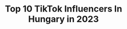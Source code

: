 ---
title: Top 10 TikTok Influencers In Hungary in 2023
description: >-
  Find top TikTok influencers in Hungary in 2023. Most popular hashtags: #foryou #foryoupage #fyp #fy.
platform: TikTok
hits: 448
text_top: See the best TikTok influencers on inBeat.
text_bottom: inBeat holds 448 TikTok influencers like this in Hungary for you to pitch.
profiles:
  - username: "tinamakovics"
    fullname: >-
      Tina💗
    bio: >-
      📸 instagram: tinaa.sugi 📸 🎥 youtube: Tinaa 🎥
    location: "Hungary"
    followers: 385700
    engagement: 2006
    commentsToLikes: 0.035446
    id: ckck5o7x9qp2m0j23ug7rzfl6
    verified: true
    hashtags: "#cinemacity, #mammutvip, #duett, #hirdetes"
  - username: "alizacsodaorszagban"
    fullname: >-
      🌴•𝑨𝒍𝒊𝒛•🌴
    bio: >-
      👼🏻Ha már itt vagy akkor kövess be👼🏻 🦋Snap:csikiszaboaliz1🦋
    location: "Hungary"
    followers: 4457
    engagement: 5377
    commentsToLikes: 0.105094
    id: ckbff5gp59q070j230z69ygem
    verified: false
    hashtags: "#rose, #foryou, #foryoupage, #aesthethic"
  - username: "daisybubi"
    fullname: >-
      Bubi_Daisy
    bio: >-
      Bubi💙 és Daisy🧡 kövessetek🥺🥺🥺 3000omg ⚠️VAJON MEG LESZ? MI NAGYON REMÉLJÜK⚠
    location: "Hungary"
    followers: 2407
    engagement: 2791
    commentsToLikes: 0.113493
    id: ckbki9dq9am6x0j23muradeuy
    verified: false
    hashtags: "#bubi, #hun, #csaknekedbe, #neked"
  - username: "balinttibike"
    fullname: >-
      Tibi🐲
    bio: >-
      🐲🐲🐲🐲🐲🐲🐲🐲 📸instagram: @balinttibike 🎥youtube: @balinttibike 💧🗽👑
    location: "Hungary"
    followers: 195300
    engagement: 2343
    commentsToLikes: 0.044408
    id: ckc8vgz0uic8z0j23qr131a6b
    verified: false
    hashtags: "#varga, #foryou, #foryoupage, #fyp"
  - username: "nemvagyokember"
    fullname: >-
      Nem vok kicsi...te vagy zsiráf
    bio: >-
      Ne csak az álmaid kövesd, hanem engem is!❤❤ Nevetek:fekete oroszlánok🦁🖤
    location: "Hungary"
    followers: 2369
    engagement: 2320
    commentsToLikes: 0.076337
    id: ckc8xj5izlj1r0j23dqljd8nd
    verified: false
    hashtags: "#duett, #foodwehate"
  - username: "feketedemon01"
    fullname: >-
      😈😈😈
    bio: >-
      
    location: "Hungary"
    followers: 6111
    engagement: 1933
    commentsToLikes: 0.112729
    id: ck8p18la3ka0y0j78gm8qw0ob
    verified: false
    hashtags: "#duett, #nekedbe, #ez, #romantic"
  - username: "vikuszowo"
    fullname: >-
      Vikusz
    bio: >-
      💙🤺fencing🤺💙 💙🐣>:^🐣💙 roblox: nviki07 insta: nadi.viktoria 100k?🥺💙
    location: "Hungary"
    followers: 92300
    engagement: 1836
    commentsToLikes: 0.043385
    id: ckb8y1zbmd6yf0j23rf5pks4j
    verified: false
    hashtags: "#cutecut, #foryou, #vikusz, #fouryou"
  - username: "tomy_senpai69"
    fullname: >-
      💕Szeretlek Vivi💕
    bio: >-
      MY LIFE:💕💕 @balassavivien❤😍💏 BMW😎🚘❤ 16yrs instagram:kadar_tamas_
    location: "Hungary"
    followers: 6298
    engagement: 1549
    commentsToLikes: 0.122358
    id: ckan5e9oueojv0i78o05xv62e
    verified: false
    hashtags: "#foryou, #duett, #fyp, #fortnite"
  - username: "vanisabalabalab"
    fullname: >-
      ꪜꪖꪀ𝓲 𝘴ꪖ᥇ꪖ ꪶꪮꪜꫀ
    bio: >-
      BF SL.JJ. BK. Sábalába✨🌈 Dámaláma✨🦙 Horsejumping🐎 ❌Closed❌
    location: "Hungary"
    followers: 3543
    engagement: 2371
    commentsToLikes: 0.280014
    id: ckb94sw35mjat0j239u3m5mne
    verified: false
    hashtags: "#foryoupag, #summerrecap, #fyp, #foryoupage"
  - username: "_aesthetic_official_"
    fullname: >-
      _aesthetic_official_
    bio: >-
      Gősi Niki •23yrs• Hungary Galaxy A70📱 ‼Videók felhasználása nem engedélyezett‼
    location: "Hungary"
    followers: 136400
    engagement: 2364
    commentsToLikes: 0.061629
    id: ck9r3uydpry0m0j78of7lq3ni
    verified: false
    hashtags: "#photography, #bunny, #aesthetic, #macro"
---